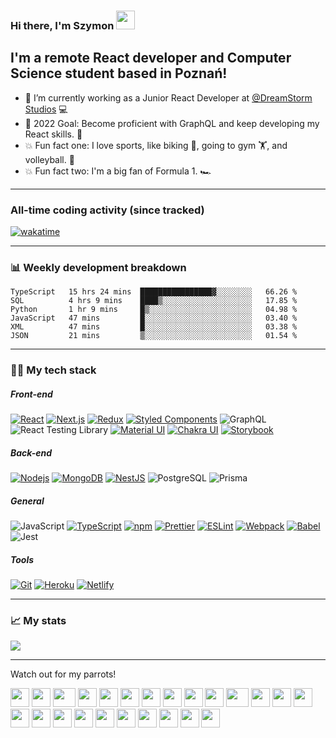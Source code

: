 ### Hi there, I'm Szymon <img src="https://github.com/TheDudeThatCode/TheDudeThatCode/blob/master/Assets/Hi.gif" width="30">
## I'm a remote React developer and Computer Science student based in Poznań!

- 🔮 I’m currently working as a Junior React Developer at [@DreamStorm Studios](https://dreamstormstudios.com/) 💻
- 📆 2022 Goal: Become proficient with GraphQL and keep developing my React skills. 🍇
- 💥 Fun fact one: I love sports, like biking 🚴, going to gym 🏋️, and volleyball. 🏐
- 💥 Fun fact two: I'm a big fan of Formula 1. 🏎️

---

### All-time coding activity (since tracked)
[![wakatime](https://wakatime.com/badge/user/5bbe3042-151f-495f-9727-94a83117a408.svg)](https://wakatime.com/@5bbe3042-151f-495f-9727-94a83117a408)

---

### 📊 Weekly development breakdown
<!--START_SECTION:waka-->

```text
TypeScript   15 hrs 24 mins  ████████████████▓░░░░░░░░   66.26 %
SQL          4 hrs 9 mins    ████▒░░░░░░░░░░░░░░░░░░░░   17.85 %
Python       1 hr 9 mins     █▒░░░░░░░░░░░░░░░░░░░░░░░   04.98 %
JavaScript   47 mins         █░░░░░░░░░░░░░░░░░░░░░░░░   03.40 %
XML          47 mins         █░░░░░░░░░░░░░░░░░░░░░░░░   03.38 %
JSON         21 mins         ▒░░░░░░░░░░░░░░░░░░░░░░░░   01.54 %
```

<!--END_SECTION:waka-->

---

### 👨‍💻 My tech stack

##### Front-end
[![React](https://img.shields.io/badge/-React-45b8d8?style=flat-square&logo=react&logoColor=white)](https://reactjs.org/)
[![Next.js](https://img.shields.io/badge/-Next.js-000000?style=flat-square&logo=next.js&logoColor=white)](https://nextjs.org/)
[![Redux](https://img.shields.io/badge/-Redux-764ABC?style=flat-square&logo=redux&logoColor=white)](https://redux.js.org/)
[![Styled Components](https://img.shields.io/badge/-Styled%20Components-DB7093?style=flat-square&logo=styled-components&logoColor=white)](https://styled-components.com/)
![GraphQL](https://img.shields.io/badge/-GraphQL-E10098?style=flat-square&logo=graphql&logoColor=white)
![React Testing Library](https://img.shields.io/badge/-React%20Testing%20Library-E33332?style=flat-square&logo=testing-library&logoColor=white)
[![Material UI](https://img.shields.io/badge/-Material%20UI-0081CB?style=flat-square&logo=material-ui&logoColor=white)](https://material-ui.com/)
[![Chakra UI](https://img.shields.io/badge/-Chakra%20UI-38B2AC?style=flat-square&logo=chakra-ui&logoColor=white)](https://material-ui.com/)
[![Storybook](https://img.shields.io/badge/-Storybook-FF4785?style=flat-square&logo=storybook&logoColor=white)](https://storybook.js.org/)

##### Back-end
[![Nodejs](https://img.shields.io/badge/-Nodejs-43853d?style=flat-square&logo=Node.js&logoColor=white)](https://nodejs.org/en/)
[![MongoDB](https://img.shields.io/badge/-MongoDB-13aa52?style=flat-square&logo=mongodb&logoColor=white)](https://www.mongodb.com/)
[![NestJS](https://img.shields.io/badge/-NestJS-ea2845?style=flat-square&logo=nestjs&logoColor=white)](https://nestjs.com/)
![PostgreSQL](https://img.shields.io/badge/-PostgreSQL-336791?style=flat-square&logo=postgresql&logoColor=white)
![Prisma](https://img.shields.io/badge/-Prisma-2D3748?style=flat-square&logo=prisma&logoColor=white)

##### General
![JavaScript](https://img.shields.io/badge/-JavaScript-F7DF1E?style=flat-square&logo=javascript&logoColor=white)
[![TypeScript](https://img.shields.io/badge/-TypeScript-007ACC?style=flat-square&logo=typescript&logoColor=white)](https://www.typescriptlang.org/)
[![npm](https://img.shields.io/badge/-NPM-CB3837?style=flat-square&logo=npm&logoColor=white)](https://www.npmjs.com/)
[![Prettier](https://img.shields.io/badge/-Prettier-F7B93E?style=flat-square&logo=prettier&logoColor=white)](https://prettier.io/)
[![ESLint](https://img.shields.io/badge/-ESLint-4B32C3?style=flat-square&logo=eslint&logoColor=white)](https://eslint.org/)
[![Webpack](https://img.shields.io/badge/-Webpack-8DD6F9?style=flat-square&logo=webpack&logoColor=white)](https://webpack.js.org/)
[![Babel](https://img.shields.io/badge/-Babel-F9DC3E?style=flat-square&logo=babel&logoColor=white)](https://babeljs.io/)
![Jest](https://img.shields.io/badge/-Jest-C21325?style=flat-square&logo=jest&logoColor=white)

##### Tools
[![Git](https://img.shields.io/badge/-Git-F05032?style=flat-square&logo=git&logoColor=white)](https://git-scm.com/)
[![Heroku](https://img.shields.io/badge/-Heroku-430098?style=flat-square&logo=heroku&logoColor=white)](https://www.heroku.com/)
[![Netlify](https://img.shields.io/badge/-Netlify-00C7B7?style=flat-square&logo=netlify&logoColor=white)](https://www.netlify.com/)

---

### 📈 My stats
 
<img align="center" src="https://github-readme-stats.vercel.app/api?username=hoolek77&count_private=true&show_icons=true&include_all_commits=true&theme=vue" />

---

Watch out for my parrots!

<div>
    <img src="https://cultofthepartyparrot.com/parrots/hd/githubparrot.gif" width="30" height="30"/>
    <img src="https://cultofthepartyparrot.com/flags/hd/indiaparrot.gif" width="30" height="30"/>
    <img src="https://cultofthepartyparrot.com/parrots/asyncparrot.gif" width="36" height="30"/>
    <img src="https://cultofthepartyparrot.com/parrots/hd/ultrafastparrot.gif" width="30" height="30"/>
    <img src="https://cultofthepartyparrot.com/parrots/hd/60fpsparrot.gif" width="30" height="30"/>
    <img src="https://cultofthepartyparrot.com/parrots/hd/jumpingparrot.gif" width="30" height="30"/>
    <img src="https://cultofthepartyparrot.com/parrots/hd/opensourceparrot.gif" width="30" height="30"/>
    <img src="https://cultofthepartyparrot.com/parrots/hd/dealwithitnowparrot.gif" width="30" height="30"/>
    <img src="https://cultofthepartyparrot.com/parrots/hd/hypnoparrotlight.gif" width="30" height="30"/>
    <img src="https://cultofthepartyparrot.com/parrots/databaseparrot.gif" width="30" height="30"/>
    <img src="https://cultofthepartyparrot.com/parrots/fixparrot.gif" width="36" height="30"/>
    <img src="https://cultofthepartyparrot.com/parrots/hd/laptop_parrot.gif" width="30" height="30"/>
    <img src="https://cultofthepartyparrot.com/parrots/hd/spinningparrot.gif" width="30" height="30"/>
    <img src="https://cultofthepartyparrot.com/parrots/hd/levitationparrot.gif" width="30" height="30"/>
    <img src="https://cultofthepartyparrot.com/parrots/hd/meldparrot.gif" width="30" height="30"/>
    <img src="https://cultofthepartyparrot.com/parrots/slomoparrot.gif" width="30" height="30"/>
    <img src="https://cultofthepartyparrot.com/parrots/hd/moonwalkingparrot.gif" width="30" height="30"/>
    <img src="https://cultofthepartyparrot.com/parrots/hd/stableparrot.gif" width="30" height="30"/>
    <img src="https://cultofthepartyparrot.com/parrots/hd/scienceparrot.gif" width="30" height="30"/>
    <img src="https://cultofthepartyparrot.com/parrots/hd/pirateparrot.gif" width="30" height="30"/>
    <img src="https://cultofthepartyparrot.com/parrots/hd/footballparrot.gif" width="30" height="30"/>
    <img src="https://cultofthepartyparrot.com/parrots/hd/illuminatiparrot.gif" width="30" height="30"/>
    <img src="https://cultofthepartyparrot.com/parrots/hd/hypnoparrotdark.gif" width="30" height="30"/>
    <img src="https://cultofthepartyparrot.com/parrots/hd/mustacheparrot.gif" width="30" height="30"/>
</div>
